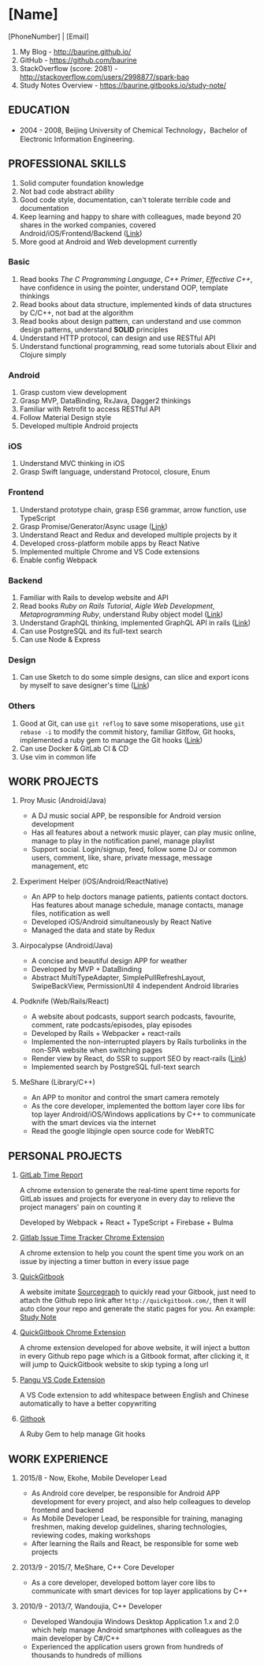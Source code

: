 # [Name]

[PhoneNumber] | [Email]

1. My Blog - <http://baurine.github.io/>
1. GitHub - <https://github.com/baurine>
1. StackOverflow (score: 2081) - <http://stackoverflow.com/users/2998877/spark-bao>
1. Study Notes Overview - <https://baurine.gitbooks.io/study-note/>

## EDUCATION

- 2004 - 2008, Beijing University of Chemical Technology，Bachelor of Electronic Information Engineering.

## PROFESSIONAL SKILLS

1. Solid computer foundation knowledge
1. Not bad code abstract ability
1. Good code style, documentation, can't tolerate terrible code and documentation
1. Keep learning and happy to share with colleagues, made beyond 20 shares in the worked companies, covered Android/iOS/Frontend/Backend ([Link](https://github.com/baurine/cf-shares))
1. More good at Android and Web development currently

### Basic

1. Read books *The C Programming Language*, *C++ Primer*, *Effective C++*, have confidence in using the pointer, understand OOP, template thinkings
1. Read books about data structure, implemented kinds of data structures by C/C++, not bad at the algorithm
1. Read books about design pattern, can understand and use common design patterns, understand **SOLID** principles
1. Understand HTTP protocol, can design and use RESTful API
1. Understand functional programming, read some tutorials about Elixir and Clojure simply

### Android

1. Grasp custom view development
1. Grasp MVP, DataBinding, RxJava, Dagger2 thinkings
1. Familiar with Retrofit to access RESTful API
1. Follow Material Design style
1. Developed multiple Android projects

### iOS

1. Understand MVC thinking in iOS
1. Grasp Swift language, understand Protocol, closure, Enum

### Frontend

1. Understand prototype chain, grasp ES6 grammar, arrow function, use TypeScript
1. Grasp Promise/Generator/Async usage  ([Link](https://github.com/baurine/js-study))
1. Understand React and Redux and developed multiple projects by it
1. Developed cross-platform mobile apps by React Native
1. Implemented multiple Chrome and VS Code extensions
1. Enable config Webpack

### Backend

1. Familiar with Rails to develop website and API
1. Read books *Ruby on Rails Tutorial*, *Aigle Web Development*, *Metaprogramming Ruby*, understand Ruby object model ([Link](https://github.com/baurine/rails-study))
1. Understand GraphQL thinking, implemented GraphQL API in rails ([Link](https://github.com/baurine/graphql-study))
1. Can use PostgreSQL and its full-text search
1. Can use Node & Express

### Design

1. Can use Sketch to do some simple designs, can slice and export icons by myself to save designer's time ([Link](https://github.com/baurine/jing-sketch-xcode))

### Others

1. Good at Git, can use `git reflog` to save some misoperations, use `git rebase -i` to modify the commit history, familiar Gitlfow, Git hooks, implemented a ruby gem to manage the Git hooks ([Link](https://github.com/baurine/githook))
1. Can use Docker & GitLab CI & CD
1. Use vim in common life

## WORK PROJECTS

1. Proy Music (Android/Java)
   - A DJ music social APP, be responsible for Android version development
   - Has all features about a network music player, can play music online, manage to play in the notification panel, manage playlist
   - Support social. Login/signup, feed, follow some DJ or common users, comment, like, share, private message, message management, etc

1. Experiment Helper (iOS/Android/ReactNative)
   - An APP to help doctors manage patients, patients contact doctors. Has features about manage schedule, manage contacts, manage files, notification as well
   - Developed iOS/Android simultaneously by React Native
   - Managed the data and state by Redux

1. Airpocalypse (Android/Java)
   - A concise and beautiful design APP for weather
   - Developed by MVP + DataBinding
   - Abstract MultiTypeAdapter, SimplePullRefreshLayout, SwipeBackView, PermissionUtil 4 independent Android libraries

1. Podknife (Web/Rails/React)
   - A website about podcasts, support search podcasts, favourite, comment, rate podcasts/episodes, play episodes
   - Developed by Rails + Webpacker + react-rails
   - Implemented the non-interrupted players by Rails turbolinks in the non-SPA website when switching pages
   - Render view by React, do SSR to support SEO by react-rails ([Link](https://github.com/baurine/react-in-rails-practice))
   - Implemented search by PostgreSQL full-text search

1. MeShare (Library/C++)
   - An APP to monitor and control the smart camera remotely
   - As the core developer, implemented the bottom layer core libs for top layer Android/iOS/Windows applications by C++ to communicate with the smart devices via the internet
   - Read the google libjingle open source code for WebRTC

## PERSONAL PROJECTS

1. [GitLab Time Report](https://github.com/baurine/gitlab-time-report)

   A chrome extension to generate the real-time spent time reports for GitLab issues and projects for everyone in every day to relieve the project managers' pain on counting it

   Developed by Webpack + React + TypeScript + Firebase + Bulma

1. [Gitlab Issue Time Tracker Chrome Extension](https://github.com/baurine/gitlab-issue-time-tracker-ext)

   A chrome extension to help you count the spent time you work on an issue by injecting a timer button in every issue page

1. [QuickGitbook](https://github.com/baurine/quick-gitbook)

   A website imitate [Sourcegraph](https://sourcegraph.com/github.com/baurine/quick-gitbook) to quickly read your Gitbook, just need to attach the Github repo link after `http://quickgitbook.com/`, then it will auto clone your repo and generate the static pages for you. An example: [Study Note](http://quickgitbook.com/baurine/study-note)

1. [QuickGitbook Chrome Extension](https://github.com/baurine/quick-gitbook-chrome-extension)

   A chrome extension developed for above website, it will inject a button in every Github repo page which is a Gitbook format, after clicking it, it will jump to QuickGitbook website to skip typing a long url

1. [Pangu VS Code Extension](https://github.com/baurine/vscode-pangu)

   A VS Code extension to add whitespace between English and Chinese automatically to have a better copywriting

1. [Githook](https://github.com/baurine/githook)

   A Ruby Gem to help manage Git hooks

## WORK EXPERIENCE

1. 2015/8 - Now, Ekohe, Mobile Developer Lead
   - As Android core develper, be responsible for Android APP development for every project, and also help colleagues to develop frontend and backend
   - As Mobile Developer Lead, be responsible for training, managing freshmen, making develop guidelines, sharing technologies, reviewing codes, making workshops
   - After learning the Rails and React, be responsible for some web projects

1. 2013/9 - 2015/7, MeShare, C++ Core Developer
   - As a core developer, developed bottom layer core libs to communicate with smart devices for top layer applications by C++

1. 2010/9 - 2013/7, Wandoujia, C++ Developer
   - Developed Wandoujia Windows Desktop Application 1.x and 2.0 which help manage Android smartphones with colleagues as the main developer by C#/C++
   - Experienced the application users grown from hundreds of thousands to hundreds of millions
